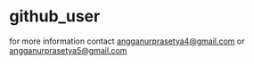 # github_user

for more information contact angganurprasetya4@gmail.com or angganurprasetya5@gmail.com

